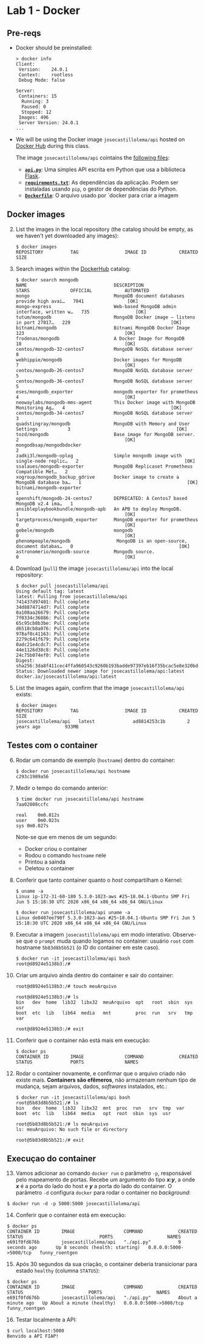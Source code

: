 # Lab 1 - Docker


## Pre-reqs

- Docker should be preinstalled:
   ```
   > docker info
   Client:
    Version:    24.0.1
    Context:    rootless
    Debug Mode: false
   
   Server:
    Containers: 15
     Running: 3
     Paused: 0
     Stopped: 12
    Images: 496
    Server Version: 24.0.1
   ...
   ```

- We will be using the Docker image `josecastillolema/api` hosted on [Docker Hub](https://hub.docker.com/r/josecastillolema/api) during this class.

  The image `josecastillolema/api` cointains the [following files](lab01-docker):
   - [**`api.py`**](lab01-docker/api.py): Uma simples API escrita em Python que usa a biblioteca [Flask](https://flask.palletsprojects.com/en/1.1.x/).
   - [**`requirements.txt`**](lab01-docker/requirements.txt): As dependências da aplicação. Podem ser instaladas usando `pip`, o gestor de dependências do Python.
   - [**`Dockerfile`**](lab01-docker/Dockerfile): O arquivo usado por `docker para criar a imagem
 
## Docker images

2. List the images in the local repository (the catalog should be empty, as we haven't yet downloaded any images):
    ```
    $ docker images
    REPOSITORY          TAG                 IMAGE ID            CREATED             SIZE
    ```
    
3. Search images within the [DockerHub](https://hub.docker.com/) catalog:
    ```
    $ docker search mongodb
    NAME                                DESCRIPTION                                     STARS               OFFICIAL            AUTOMATED
    mongo                               MongoDB document databases provide high avai…   7041                [OK]                
    mongo-express                       Web-based MongoDB admin interface, written w…   735                 [OK]                
    tutum/mongodb                       MongoDB Docker image – listens in port 27017…   229                                     [OK]
    bitnami/mongodb                     Bitnami MongoDB Docker Image                    123                                     [OK]
    frodenas/mongodb                    A Docker Image for MongoDB                      18                                      [OK]
    centos/mongodb-32-centos7           MongoDB NoSQL database server                   8                                       
    webhippie/mongodb                   Docker images for MongoDB                       7                                       [OK]
    centos/mongodb-26-centos7           MongoDB NoSQL database server                   5                                       
    centos/mongodb-36-centos7           MongoDB NoSQL database server                   5                                       
    eses/mongodb_exporter               mongodb exporter for prometheus                 4                                       [OK]
    neowaylabs/mongodb-mms-agent        This Docker image with MongoDB Monitoring Ag…   4                                       [OK]
    centos/mongodb-34-centos7           MongoDB NoSQL database server                   3                                       
    quadstingray/mongodb                MongoDB with Memory and User Settings           3                                       [OK]
    tozd/mongodb                        Base image for MongoDB server.                  2                                       [OK]
    mongodbsap/mongodbdocker                                                            2                                       
    zadki3l/mongodb-oplog               Simple mongodb image with single-node replic…   2                                       [OK]
    ssalaues/mongodb-exporter           MongoDB Replicaset Prometheus Compatible Met…   2                                       
    xogroup/mongodb_backup_gdrive       Docker image to create a MongoDB database ba…   1                                       [OK]
    bitnami/mongodb-exporter                                                            1                                       
    openshift/mongodb-24-centos7        DEPRECATED: A Centos7 based MongoDB v2.4 ima…   1                                       
    ansibleplaybookbundle/mongodb-apb   An APB to deploy MongoDB.                       1                                       [OK]
    targetprocess/mongodb_exporter      MongoDB exporter for prometheus                 0                                       [OK]
    gebele/mongodb                      mongodb                                         0                                       [OK]
    phenompeople/mongodb                 MongoDB is an open-source, document databas…   0                                       [OK]
    astronomerio/mongodb-source         Mongodb source.                                 0                                       [OK]
    ```
 
4. Download (`pull`) the image `josecastillolema/api` into the local repository:
    ```
    $ docker pull josecastillolema/api
    Using default tag: latest
    latest: Pulling from josecastillolema/api
    741437d97401: Pull complete 
    34d8874714d7: Pull complete 
    0a108aa26679: Pull complete 
    7f0334c36886: Pull complete 
    65c95cb8b3be: Pull complete 
    d6518cb8a076: Pull complete 
    978af0c41163: Pull complete 
    2279c641f679: Pull complete 
    0adc21e4cdc7: Pull complete 
    44e1126d38c8: Pull complete 
    24c75b074ef0: Pull complete 
    Digest: sha256:3da8f411cec4ffa960543c9260b193badde97397eb16f35bcac5e8e320bd5393
    Status: Downloaded newer image for josecastillolema/api:latest
    docker.io/josecastillolema/api:latest
    ```
    
5. List the images again, confirm that the image `josecastillolema/api` exists:
    ```
    $ docker images
    REPOSITORY          TAG                 IMAGE ID            CREATED             SIZE
    josecastillolema/api   latest              ad8814253c1b        2 years ago         933MB
    ```

## Testes com o container

6. Rodar um comando de exemplo (`hostname`) dentro do container:
    ```
    $ docker run josecastillolema/api hostname
    c293c1989a56
    ```

7. Medir o tempo do comando anterior:
    ```
    $ time docker run josecastillolema/api hostname
    7aa02808ccfc

    real	0m0.812s
    user	0m0.023s
    sys	0m0.027s
    ```
    Note-se que em menos de um segundo:
    - Docker criou o container
    - Rodou o comando `hostname` nele
    - Printou a sainda
    - Deletou o container
    
8. Conferir que tanto container quanto o *host* compartilham o Kernel:
    ```
    $ uname -a
    Linux ip-172-31-60-180 5.3.0-1023-aws #25~18.04.1-Ubuntu SMP Fri Jun 5 15:18:30 UTC 2020 x86_64 x86_64 x86_64 GNU/Linux

    $ docker run josecastillolema/api uname -a
    Linux de0407ee790f 5.3.0-1023-aws #25~18.04.1-Ubuntu SMP Fri Jun 5 15:18:30 UTC 2020 x86_64 x86_64 x86_64 GNU/Linux
    ```

9. Executar a imagem `josecastillolema/api` em modo interativo. Observe-se que o `prompt` muda quando logamos no container: usuário `root` com hostname `5b83d8b5b521` (o ID do container em este caso).
    ```
    $ docker run -it josecastillolema/api bash
    root@d8924e5138b3:/#
    ```

10. Criar um arquivo ainda dentro do container e sair do container:
    ```
    root@d8924e5138b3:/# touch meuArquivo
    
    root@d8924e5138b3:/# ls
    bin   dev  home  lib32  libx32  meuArquivo  opt   root  sbin  sys  usr
    boot  etc  lib   lib64  media   mnt         proc  run   srv   tmp  var

    root@d8924e5138b3:/# exit
    ```
    
11. Conferir que o container não está mais em execução:
    ```
    $ docker ps
    CONTAINER ID        IMAGE               COMMAND             CREATED             STATUS              PORTS               NAMES
    ```
    
12. Rodar o container novamente, e confirmar que o arquivo criado não existe mais. **Containers são efêmeros**, não armazenam nenhum tipo de mudança, sejam arquivos, dados, *softwares* instalados, etc.:
    ```
    $ docker run -it josecastillolema/api bash
    root@5b83d8b5b521:/# ls
    bin   dev  home  lib32  libx32  mnt  proc  run   srv  tmp  var
    boot  etc  lib   lib64  media   opt  root  sbin  sys  usr

    root@5b83d8b5b521:/# ls meuArquivo
    ls: meuArquivo: No such file or directory
    
    root@5b83d8b5b521:/# exit
    ```

## Execuçao do container

13. Vamos adicionar ao comando `docker run` o parâmetro `-p`, responsável pelo mapeamento de portas. Recebe um argumento do tipo ***x:y***, a onde ***x*** é a porta do lado do host e ***y*** a porta do lado do container. O parâmetro `-d` configura `docker` para rodar o container no *background*:
   ```
   $ docker run -d -p 5000:5000 josecastillolema/api
   ```

14. Conferir que o container está em execução:
   ```
   $ docker ps
   CONTAINER ID        IMAGE                  COMMAND             CREATED             STATUS                            PORTS                    NAMES
   e691f0fd676b        josecastillolema/api   "./api.py"          9 seconds ago       Up 8 seconds (health: starting)   0.0.0.0:5000->5000/tcp   funny_roentgen
   ```
   
15. Após 30 segundos da sua criação, o container deberia transicionar para estado `healthy` (columna `STATUS`):
   ```
   $ docker ps
   CONTAINER ID        IMAGE                  COMMAND             CREATED              STATUS                        PORTS                    NAMES
   e691f0fd676b        josecastillolema/api   "./api.py"          About a minute ago   Up About a minute (healthy)   0.0.0.0:5000->5000/tcp   funny_roentgen
   ```
   
16. Testar localmente a API:
   ```
   $ curl localhost:5000
   Benvido a API FIAP!
   ```
